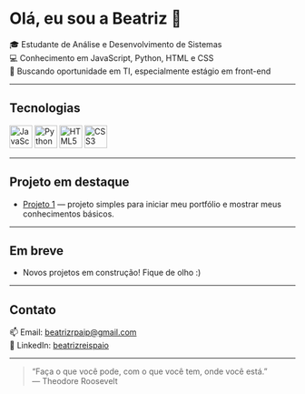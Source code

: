 # Olá, eu sou a Beatriz 👋

🎓 Estudante de Análise e Desenvolvimento de Sistemas  
💻 Conhecimento em JavaScript, Python, HTML e CSS  
🚀 Buscando oportunidade em TI, especialmente estágio em front-end  

---

## Tecnologias

<img src="https://cdn.jsdelivr.net/gh/devicons/devicon/icons/javascript/javascript-original.svg" alt="JavaScript" width="40" height="40"/>  
<img src="https://cdn.jsdelivr.net/gh/devicons/devicon/icons/python/python-original.svg" alt="Python" width="40" height="40"/>  
<img src="https://cdn.jsdelivr.net/gh/devicons/devicon/icons/html5/html5-original.svg" alt="HTML5" width="40" height="40"/>  
<img src="https://cdn.jsdelivr.net/gh/devicons/devicon/icons/css3/css3-original.svg" alt="CSS3" width="40" height="40"/>  

---

## Projeto em destaque

- [Projeto 1](https://github.com/beatrizreispaio/projeto-1-) — projeto simples para iniciar meu portfólio e mostrar meus conhecimentos básicos.

---

## Em breve

- Novos projetos em construção! Fique de olho :)

---

## Contato

📫 Email: beatrizrpaip@gmail.com  
🔗 LinkedIn: [beatrizreispaio](https://www.linkedin.com/in/beatrizreispaio/?trk=opento_sprofile_topcard)

---

> “Faça o que você pode, com o que você tem, onde você está.”  
> — Theodore Roosevelt
